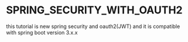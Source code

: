 # SPRING_SECURITY_WITH_OAUTH2
this tutorial is new spring security and oauth2(JWT) and it is compatible with spring boot version 3.x.x
